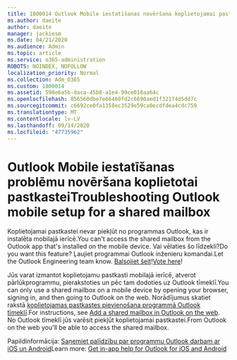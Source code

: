 ```yaml
---
title: 1800014 Outlook Mobile iestatīšanas novēršana koplietojamai pastkastei
ms.author: daeite
author: daeite
manager: jackiesm
ms.date: 04/21/2020
ms.audience: Admin
ms.topic: article
ms.service: o365-administration
ROBOTS: NOINDEX, NOFOLLOW
localization_priority: Normal
ms.collection: Adm_O365
ms.custom: 1800014
ms.assetid: 598e6a5b-daca-45b8-a1e4-99ce018aa64c
ms.openlocfilehash: 856560dbe7e66460fd2c6690aed1f32174d5dd7c
ms.sourcegitcommit: c6692ce0fa1358ec3529e59ca0ecdfdea4cdc759
ms.translationtype: MT
ms.contentlocale: lv-LV
ms.lasthandoff: 09/14/2020
ms.locfileid: "47735962"
---
```

# <a name="troubleshooting-outlook-mobile-setup-for-a-shared-mailbox"></a><span data-ttu-id="7d387-102">Outlook Mobile iestatīšanas problēmu novēršana koplietotai pastkastei</span><span class="sxs-lookup"><span data-stu-id="7d387-102">Troubleshooting Outlook mobile setup for a shared mailbox</span></span>

<span data-ttu-id="7d387-103">Koplietojamai pastkastei nevar piekļūt no programmas Outlook, kas ir instalēta mobilajā ierīcē.</span><span class="sxs-lookup"><span data-stu-id="7d387-103">You can't access the shared mailbox from the Outlook app that's installed on the mobile device.</span></span> <span data-ttu-id="7d387-104">Vai vēlaties šo līdzekli?</span><span class="sxs-lookup"><span data-stu-id="7d387-104">Do you want this feature?</span></span> <span data-ttu-id="7d387-105">Ļaujiet programmai Outlook inženieru komandai.</span><span class="sxs-lookup"><span data-stu-id="7d387-105">Let the Outlook Engineering team know.</span></span> <span data-ttu-id="7d387-106">[Balsojiet šeit](https://go.microsoft.com/fwlink/?linked=862116)!</span><span class="sxs-lookup"><span data-stu-id="7d387-106">[Vote here](https://go.microsoft.com/fwlink/?linked=862116)!</span></span>
  
<span data-ttu-id="7d387-107">Jūs varat izmantot koplietojamu pastkasti mobilajā ierīcē, atverot pārlūkprogrammu, pierakstoties un pēc tam dodoties uz Outlook tīmeklī.</span><span class="sxs-lookup"><span data-stu-id="7d387-107">You can only use a shared mailbox on a mobile device by opening your browser, signing in, and then going to Outlook on the web.</span></span> <span data-ttu-id="7d387-108">Norādījumus skatiet rakstā [koplietojamas pastkastes pievienošana programmā Outlook tīmeklī](https://support.office.com/article/add-a-shared-mailbox-to-outlook-on-the-web-98b5a90d-4e38-415d-a030-f09a4cd28207).</span><span class="sxs-lookup"><span data-stu-id="7d387-108">For instructions, see [Add a shared mailbox in Outlook on the web](https://support.office.com/article/add-a-shared-mailbox-to-outlook-on-the-web-98b5a90d-4e38-415d-a030-f09a4cd28207).</span></span> <span data-ttu-id="7d387-109">No Outlook tīmeklī jūs varēsit piekļūt koplietojamai pastkastei.</span><span class="sxs-lookup"><span data-stu-id="7d387-109">From Outlook on the web you'll be able to access the shared mailbox.</span></span>
  
<span data-ttu-id="7d387-110">Papildinformācija: [Saņemiet palīdzību par programmu Outlook darbam ar iOS un Android](https://support.office.com/article/Get-in-app-help-for-Outlook-for-iOS-and-Android-218a22d1-9fa5-4889-b689-de1c63493243)</span><span class="sxs-lookup"><span data-stu-id="7d387-110">Learn more: [Get in-app help for Outlook for iOS and Android](https://support.office.com/article/Get-in-app-help-for-Outlook-for-iOS-and-Android-218a22d1-9fa5-4889-b689-de1c63493243)</span></span>
  

